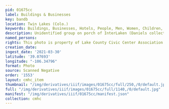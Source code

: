```yaml
---
pid: 01675cc
label: Buildings & Businesses
key: bandb
location: Twin Lakes (Colo.)
keywords: Buildings, Businesses, Hotels, People, Men, Women, Children, Twin Lakes
description: Unidentified group on porch of InterLaken (Daniels collection)
named_persons: 
rights: This photo is property of Lake County Civic Center Association.
creation_date: 
ingest_date: '2021-03-30'
latitude: '39.07693'
longitude: "-106.34796"
format: Photo
source: Scanned Negative
order: '1553'
layout: cmhc_item
thumbnail: "/img/derivatives/iiif/images/01675cc/full/250,/0/default.jpg"
full: "/img/derivatives/iiif/images/01675cc/full/1140,/0/default.jpg"
manifest: "/img/derivatives/iiif/01675cc/manifest.json"
collection: cmhc
---
```


